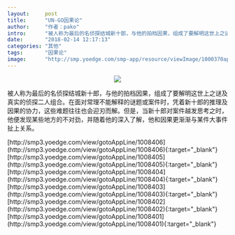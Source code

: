 ```yaml
---
layout:     post
title:      "UN-GO因果论"
author:     "作者：pako"
intro:      "被人称为最后的名侦探结城新十郎，与他的拍档因果，组成了要解明这世上之谜及真实的侦探二人组合。在面对常理不能解释的谜题或案件时，凭着新十郎的推理及因果的协力，这些难题往往也会迎刃而解。但是，当新十郎对案件越发思考之时，他便发现某些地方的不对劲，并随着他的深入了解，他和因果更渐渐与某件大事件扯上关系。"
date:       "2018-02-14 12:17:13"
categories: "其他"
tags:       "因果论"
image:      "http://smp.yoedge.com/smp-app/resource/viewImage/1000370appline.png"
---
```

<div style="text-align: center">
<p><img src="http://smp.yoedge.com/smp-app/resource/viewImage/1000370appline.png"/></p>
</div>
<p class="post-meta">
<span>被人称为最后的名侦探结城新十郎，与他的拍档因果，组成了要解明这世上之谜及真实的侦探二人组合。在面对常理不能解释的谜题或案件时，凭着新十郎的推理及因果的协力，这些难题往往也会迎刃而解。但是，当新十郎对案件越发思考之时，他便发现某些地方的不对劲，并随着他的深入了解，他和因果更渐渐与某件大事件扯上关系。</span>
</p>
[http://smp3.yoedge.com/view/gotoAppLine/1008406](http://smp3.yoedge.com/view/gotoAppLine/1008406){:target="_blank"}
[http://smp3.yoedge.com/view/gotoAppLine/1008405](http://smp3.yoedge.com/view/gotoAppLine/1008405){:target="_blank"}
[http://smp3.yoedge.com/view/gotoAppLine/1008404](http://smp3.yoedge.com/view/gotoAppLine/1008404){:target="_blank"}
[http://smp3.yoedge.com/view/gotoAppLine/1008403](http://smp3.yoedge.com/view/gotoAppLine/1008403){:target="_blank"}
[http://smp3.yoedge.com/view/gotoAppLine/1008402](http://smp3.yoedge.com/view/gotoAppLine/1008402){:target="_blank"}
[http://smp3.yoedge.com/view/gotoAppLine/1008401](http://smp3.yoedge.com/view/gotoAppLine/1008401){:target="_blank"}


